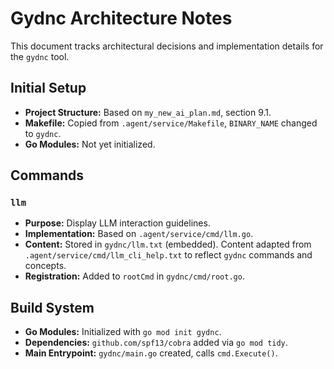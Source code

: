 # Gydnc Architecture Notes

This document tracks architectural decisions and implementation details for the `gydnc` tool.

## Initial Setup

- **Project Structure:** Based on `my_new_ai_plan.md`, section 9.1.
- **Makefile:** Copied from `.agent/service/Makefile`, `BINARY_NAME` changed to `gydnc`.
- **Go Modules:** Not yet initialized.

## Commands

### `llm`
- **Purpose:** Display LLM interaction guidelines.
- **Implementation:** Based on `.agent/service/cmd/llm.go`.
- **Content:** Stored in `gydnc/llm.txt` (embedded). Content adapted from `.agent/service/cmd/llm_cli_help.txt` to reflect `gydnc` commands and concepts.
- **Registration:** Added to `rootCmd` in `gydnc/cmd/root.go`.

## Build System

- **Go Modules:** Initialized with `go mod init gydnc`.
- **Dependencies:** `github.com/spf13/cobra` added via `go mod tidy`.
- **Main Entrypoint:** `gydnc/main.go` created, calls `cmd.Execute()`.